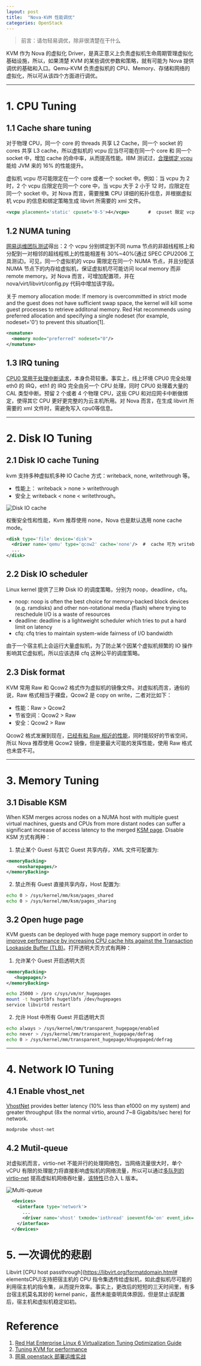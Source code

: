 ```yaml
---
layout: post
title:  "Nova-KVM 性能调优"
categories: OpenStack 
---
```


> 前言：请勿轻易调优，除非很清楚在干什么

KVM 作为 Nova 的虚拟化 Driver，是真正意义上负责虚拟机生命周期管理虚拟化基础设施，所以，如果清楚 KVM 的某些调优参数和策略，就有可能为 Nova 提供调优的基础和入口。Qemu-KVM 负责虚拟机的 CPU、Memory、存储和网络的虚拟化，所以可从该四个方面进行调优。

----------

# 1. CPU Tuning

## 1.1 Cache share tuning
对于物理 CPU，同一个 core 的 threads 共享 L2 Cache，同一个 socket 的 cores 共享 L3 cache，所以虚拟机的 vcpu 应当尽可能在同一个 core 和 同一个 socket 中，增加 cache 的命中率，从而提高性能。IBM 测试过，[合理绑定 vcpu](https://www-01.ibm.com/support/knowledgecenter/api/content/nl/en-us/linuxonibm/liaat/liaattuning_pdf.pdf) 能给 JVM 来的 16% 的性能提升。

虚拟机 vcpu 尽可能限定在一个 core 或者一个 socket 中。例如：当 vcpu 为 2 时，2 个 vcpu 应限定在同一个 core 中，当 vcpu 大于 2 小于 12 时，应限定在同一个 socket 中。对 Nova 而言，需要搜集 CPU 详细的拓扑信息，并根据虚拟机 vcpu 的信息和绑定策略生成 libvirt 所需要的 xml 文件。

~~~ xml
<vcpu placement='static' cpuset='0-5'>4</vcpu>       #  cpuset 限定 vcpu
~~~ 

## 1.2 NUMA tuning

[网易运维团队测试](https://www.ibm.com/developerworks/cn/cloud/library/1408_zhangxl_openstack/)得出：2 个 vcpu 分别绑定到不同 numa 节点的非超线程核上和分配到一对相邻的超线程核上的性能相差有 30%~40%(通过 SPEC CPU2006 工具测试)。可见，同一个虚拟机的 vcpu 需限定在同一个 NUMA 节点，并且分配该 NUMA 节点下的内存给虚拟机，保证虚拟机尽可能访问 local memory 而非 remote memory。对 Nova 而言，可增加配置项，并在 nova/virt/libvirt/config.py 代码中增加该字段。 

关于 memory allocation mode: If memory is overcommitted in strict mode and the guest does not have sufficient swap space, the kernel will kill some guest processes to retrieve additonal memory. Red Hat recommends using preferred allocation and specifying a single nodeset (for example, nodeset='0') to prevent this situation[1].


~~~ xml
<numatune>
  <memory mode="preferred" nodeset="0"/> 
</numatune>
~~~ 

## 1.3 IRQ tuning

[CPU0 常用于处理中断请求](https://www.ibm.com/developerworks/cn/cloud/library/1408_zhangxl_openstack/)，本身负荷较重。事实上，线上环境 CPU0 完全处理 eth0 的 IRQ，eth1 的 IRQ 完全由另一个 CPU 处理，同时 CPU0 处理着大量的 CAL 类型中断。预留 2 个或者 4 个物理 CPU，这些 CPU 和对应网卡中断做绑定，使得其它 CPU 更好更完整的为云主机所用。对 Nova 而言，在生成 libvirt 所需要的 xml 文件时，需避免写入 cpu0等信息。

----------

# 2. Disk IO Tuning

## 2.1 Disk IO cache Tuning

kvm 支持多种虚拟机多种 IO Cache 方式：writeback, none, writethrough 等。

- 性能上： writeback > none > writethrough
- 安全上 writeback < none < writethrough。

![Disk IO cache](http://7xp2eu.com1.z0.glb.clouddn.com/disk%20io%20cache.png)

权衡安全性和性能，Kvm 推荐使用 none，Nova 也是默认选用 none cache mode。

~~~ xml
<disk type='file' device='disk'>
  <driver name='qemu' type='qcow2' cache='none'/>  #  cache 可为 writeback, none, writethrough，directsync，unsafe 等
  ...
</disk>
~~~ 

## 2.2 Disk IO scheduler

Linux kernel 提供了三种 Disk IO 的调度策略，分别为 noop，deadline，cfq。

- noop: noop is often the best choice for memory-backed block devices (e.g. ramdisks) and other non-rotational media (flash) where trying to reschedule I/O is a waste of resources
- deadline: deadline is a lightweight scheduler which tries to put a hard limit on latency
- cfq: cfq tries to maintain system-wide fairness of I/O bandwidth

由于一个宿主机上会运行大量虚拟机，为了防止某个因某个虚拟机频繁的 IO 操作影响其它虚拟机，所以应该选择 cfq 这种公平的调度策略。

## 2.3 Disk format

KVM 常用 Raw 和 Qcow2 格式作为虚拟机的镜像文件。对虚拟机而言，通俗的说，Raw 格式相当于裸盘，Qcow2 是 copy on write，二者对比如下：

- 性能：Raw > Qcow2
- 节省空间：Qcow2 > Raw
- 安全：Qcow2 > Raw

Qcow2 格式发展到现在，[已经有和 Raw 相近的性能](http://www.linux-kvm.org/page/Qcow2)，同时能较好的节省空间，所以 Nova 推荐使用 Qcow2 镜像，但是要最大可能的发挥性能，使用 Raw 格式也未尝不可。


----------

# 3. Memory Tuning


## 3.1 Disable KSM

When KSM merges across nodes on a NUMA host with multiple guest virtual machines, guests and CPUs from more distant nodes can suffer a significant increase of access latency to the merged [KSM page](https://access.redhat.com/documentation/en-US/Red_Hat_Enterprise_Linux/6/html-single/Virtualization_Tuning_and_Optimization_Guide/index.html).
Disable KSM 方式有两种：

1) 禁止某个 Guest 与其它 Guest 共享内存，XML 文件可配置为:

~~~ xml
<memoryBacking>
    <nosharepages/>
</memoryBacking>
~~~ 

2) 禁止所有 Guest 直接共享内存，Host 配置为:

~~~ bash
echo 0 > /sys/kernel/mm/ksm/pages_shared
echo 0 > /sys/kernel/mm/ksm/pages_sharing
~~~ 

## 3.2 Open huge page

KVM guests can be deployed with huge page memory support in order to [improve performance by increasing CPU cache hits against the Transaction Lookaside Buffer (TLB)](https://access.redhat.com/documentation/en-US/Red_Hat_Enterprise_Linux/6/html-single/Virtualization_Tuning_and_Optimization_Guide/index.html)。打开透明大页方式有两种：

1) 允许某个 Guest 开启透明大页

~~~ xml
<memoryBacking>
   <hugepages/>
</memoryBacking>
~~~ 

~~~ bash
echo 25000 > /pro c/sys/vm/nr_hugepages
mount -t hugetlbfs hugetlbfs /dev/hugepages
service libvirtd restart
~~~ 

2) 允许 Host 中所有 Guest 开启透明大页

~~~ bash
echo always > /sys/kernel/mm/transparent_hugepage/enabled
echo never > /sys/kernel/mm/transparent_hugepage/defrag
echo 0 > /sys/kernel/mm/transparent_hugepage/khugepaged/defrag
~~~ 

----------

# 4. Network IO Tuning

## 4.1 Enable vhost_net

[VhostNet](http://www.linux-kvm.org/page/UsingVhost) provides better latency (10% less than e1000 on my system) and greater throughput (8x the normal virtio, around 7~8 Gigabits/sec here) for network.

~~~ bash
modprobe vhost-net
~~~ 

## 4.2 Mutil-queue

对虚拟机而言，virtio-net 不能并行的处理网络包，当网络流量很大时，单个 vCPU 有限的处理能力将直接影响虚拟机的网络流量，所以可以通过[多队列的 virtio-net](http://www.linux-kvm.org/page/Multiqueue) 提高虚拟机网络吞吐量，[该特性](https://blueprints.launchpad.net/nova/+spec/libvirt-virtio-net-multiqueue)已合入 L 版本。

![Multi-queue](http://7xp2eu.com1.z0.glb.clouddn.com/virt-net%20mutil-queue.jpg)

~~~ xml
  <devices>
    <interface type='network'>
      ...
      <driver name='vhost' txmode='iothread' ioeventfd='on' event_idx='off' queues='N'/>  # queues=N
    </interface>
  </devices>
~~~ 

# 5. 一次调优的悲剧

Libvirt [CPU host passthrough](https://libvirt.org/formatdomain.html# elementsCPU)支持把宿主机的 CPU 指令集透传给虚拟机，如此虚拟机尽可能的利用宿主机的指令集，从而提升效率。事实上，更改后的短短的三天时间里，有多台宿主机莫名其妙的 kernel panic，虽然未能查明具体原因，但是禁止该配置后，宿主机和虚拟机稳定如初。

# Reference

1. [Red Hat Enterprise Linux 6 Virtualization Tuning Optimization Guide](https://access.redhat.com/documentation/en-US/Red_Hat_Enterprise_Linux/6/html-single/Virtualization_Tuning_and_Optimization_Guide/index.html)
2. [Tuning KVM for performance](https://www-01.ibm.com/support/knowledgecenter/api/content/nl/en-us/linuxonibm/liaat/liaattuning_pdf.pdf)
3. [网易 openstack 部署运维实战](https://www.ibm.com/developerworks/cn/cloud/library/1408_zhangxl_openstack/)
